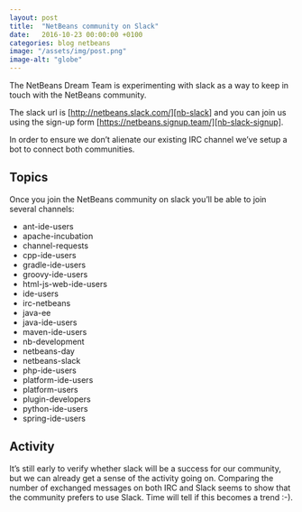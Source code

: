 ```yaml
---
layout: post
title:  "NetBeans community on Slack"
date:   2016-10-23 00:00:00 +0100
categories: blog netbeans
image: "/assets/img/post.png"
image-alt: "globe"
---
```


The NetBeans Dream Team is experimenting with slack as a way to keep in touch with the NetBeans community.

The slack url is [http://netbeans.slack.com/][nb-slack] and you can join us using the sign-up form [https://netbeans.signup.team/][nb-slack-signup].

In order to ensure we don’t alienate our existing IRC channel we’ve setup a bot to connect both communities.

## Topics

Once you join the NetBeans community on slack you’ll be able to join several channels:

 * ant-ide-users
 * apache-incubation
 * channel-requests
 * cpp-ide-users
 * gradle-ide-users
 * groovy-ide-users
 * html-js-web-ide-users
 * ide-users
 * irc-netbeans
 * java-ee
 * java-ide-users
 * maven-ide-users
 * nb-development
 * netbeans-day
 * netbeans-slack
 * php-ide-users
 * platform-ide-users
 * platform-users
 * plugin-developers
 * python-ide-users
 * spring-ide-users

## Activity

It’s still early to verify whether slack will be a success for our community, but we can already get a sense of the activity going on. Comparing the number of exchanged messages on both IRC and Slack seems to show that the community prefers to use Slack. Time will tell if this becomes a trend :-).

[nb-slack]: http://netbeans.slack.com/
[nb-slack-signup]: https://netbeans.signup.team/